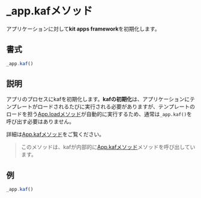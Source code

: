 # _app.kafメソッド

アプリケーションに対して**kit apps framework**を初期化します。

## 書式

```javascript
_app.kaf()
```

## 説明

アプリのプロセスにkafを初期化します。**kafの初期化**は、アプリケーションにテンプレートがロードされるたびに実行される必要がありますが、テンプレートのロードを担う[App.loadメソッド](/App.load)が自動的に実行するため、通常は`_app.kaf()`を呼び出す必要はありません。

詳細は[App.kafメソッド](/App.kaf)をご覧ください。

> このメソッドは、kafが内部的に[App.kafメソッド](/App.kaf)メソッドを呼び出しています。

## 例

```javascript
_app.kaf()
```

